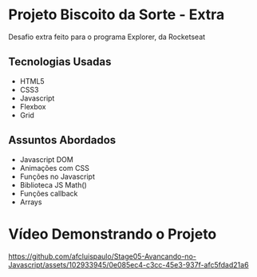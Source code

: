  # Projeto Biscoito da Sorte - Extra
<p> Desafio extra feito para o programa Explorer, da Rocketseat</p>

## Tecnologias Usadas
<ul>
    <li>HTML5</li>
    <li>CSS3</li>
    <li>Javascript</li>
    <li>Flexbox</li>
    <li>Grid</li>
</ul>

## Assuntos Abordados
<ul>
    <li>Javascript DOM</li>
    <li>Animações com CSS</li>
    <li>Funções no Javascript</li>
    <li>Biblioteca JS Math()</li>
    <li>Funções callback</li>
    <li>Arrays</li>
</ul>
 
# Vídeo Demonstrando o Projeto
https://github.com/afcluispaulo/Stage05-Avancando-no-Javascript/assets/102933945/0e085ec4-c3cc-45e3-937f-afc5fdad21a6


